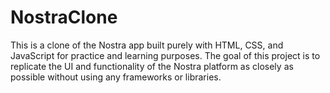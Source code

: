 # NostraClone
This is a clone of the Nostra app built purely with HTML, CSS, and JavaScript for practice and learning purposes. The goal of this project is to replicate the UI and functionality of the Nostra platform as closely as possible without using any frameworks or libraries.

